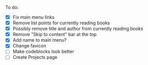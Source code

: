 To do:
  - [x] Fix main menu links
  - [x] Remove list points for currently reading books
  - [x] Possibly remove title and author from currently reading books
  - [x] Remove "Skip to content" bar at the top
  - [x] Add name to main menu?
  - [x] Change favicon
  - [ ] Make codeblocks look better
  - [ ] Create Projects page